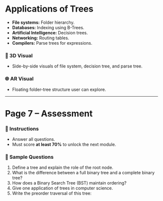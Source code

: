 # Applications of Trees

- **File systems:** Folder hierarchy.
- **Databases:** Indexing using B-Trees.
- **Artificial Intelligence:** Decision trees.
- **Networking:** Routing tables.
- **Compilers:** Parse trees for expressions.

### 🎨 3D Visual

- Side-by-side visuals of file system, decision tree, and parse tree.

### 🌐 AR Visual

- Floating folder-tree structure user can explore.

---

# Page 7 – Assessment

### 📝 Instructions

- Answer all questions.
- Must score **at least 70%** to unlock the next module.

### 📌 Sample Questions

1. Define a tree and explain the role of the root node.
2. What is the difference between a full binary tree and a complete binary tree?
3. How does a Binary Search Tree (BST) maintain ordering?
4. Give one application of trees in computer science.
5. Write the preorder traversal of this tree:
